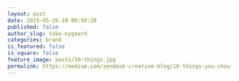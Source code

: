 ```yaml
---
layout: post
date: 2015-05-26-10 08:50:28
published: false
author_slug: toke-nygaard
categories: brand
is_featured: false
is_square: false
feature_image: posts/10-things.jpg
permalink: https://medium.com/zendesk-creative-blog/10-things-you-should-know-about-knowing-10-things-922830cf4b80
---
```

